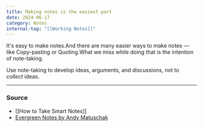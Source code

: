 ```yaml
---
title: Making notes is the easiest part
date: 2024-06-17
category: Notes
internal-tag: "[[Working Notes]]"
---
```

It's easy to make notes.And there are many easier ways to make notes — like Copy-pasting or Quoting.What we miss while doing that is the intention of note-taking.

Use note-taking to develop ideas, arguments, and discussions, not to *collect* ideas.

---
### Source
- [[How to Take Smart Notes]]
- [Evergreen Notes by Andy Matuschak](https://notes.andymatuschak.org/z4SDCZQeRo4xFEQ8H4qrSqd68ucpgE6LU155C) 